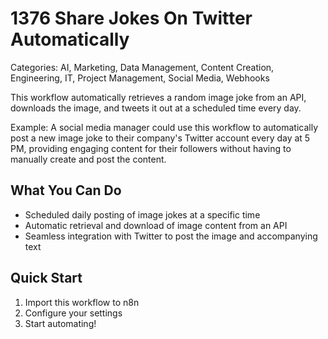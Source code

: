 # 1376 Share Jokes On Twitter Automatically

Categories: AI, Marketing, Data Management, Content Creation, Engineering, IT, Project Management, Social Media, Webhooks

This workflow automatically retrieves a random image joke from an API, downloads the image, and tweets it out at a scheduled time every day.

Example: A social media manager could use this workflow to automatically post a new image joke to their company's Twitter account every day at 5 PM, providing engaging content for their followers without having to manually create and post the content.

## What You Can Do
- Scheduled daily posting of image jokes at a specific time
- Automatic retrieval and download of image content from an API
- Seamless integration with Twitter to post the image and accompanying text

## Quick Start
1. Import this workflow to n8n
2. Configure your settings
3. Start automating!


